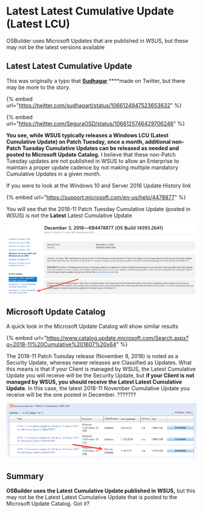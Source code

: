 # Latest Latest Cumulative Update \(Latest LCU\)

OSBuilder uses Microsoft Updates that are published in WSUS, but these may not be the latest versions available

## Latest Latest Cumulative Update

This was originally a typo that [**Sudhagar**](https://twitter.com/sudhagart) ****made on Twitter, but there may be more to the story.

{% embed url="https://twitter.com/sudhagart/status/1066124947523653632" %}

{% embed url="https://twitter.com/SeguraOSD/status/1066125746429706246" %}

**You see, while WSUS typically releases a Windows LCU \(Latest Cumulative Update\) on Patch Tuesday, once a month, additional non-Patch Tuesday Cumulative Updates can be released as needed and posted to Microsoft Update Catalog.**  I believe that these non-Patch Tuesday updates are not published in WSUS to allow an Enterprise to maintain a proper update cadence by not making multiple mandatory Cumulative Updates in a given month.

If you were to look at the Windows 10 and Server 2016 Update History link

{% embed url="https://support.microsoft.com/en-us/help/4478877" %}

You will see that the 2018-11 Patch Tuesday Cumulative Update \(posted in WSUS\) is not the **Latest** Latest Cumulative Update

![2018-11 Patch Tuesday \(November 13, 2018\)](../../../.gitbook/assets/2018-12-04_17-11-24%20%281%29.png)

## Microsoft Update Catalog

A quick look in the Microsoft Update Catalog will show similar results

{% embed url="https://www.catalog.update.microsoft.com/Search.aspx?q=2018-11%20Cumulative%201607%20x64" %}

The 2018-11 Patch Tuesday release \(November 9, 2018\) is noted as a Security Update, whereas newer releases are Classified as Updates.  What this means is that if your Client is managed by WSUS, the Latest Cumulative Update you will receive will be the Security Update, but **if your Client is not managed by WSUS, you should receive the Latest Latest Cumulative Update**.  In this case, the latest 2018-11 November Cumulative Update you receive will be the one posted in December.  ???????

![2018-11 Patch Tuesday Security Update](../../../.gitbook/assets/2018-12-04_17-09-43.png)

## Summary

**OSBuilder uses the Latest Cumulative Update published in WSUS,** but this may not be the Latest Latest Cumulative Update that is posted to the Microsoft Update Catalog.  Got it?



